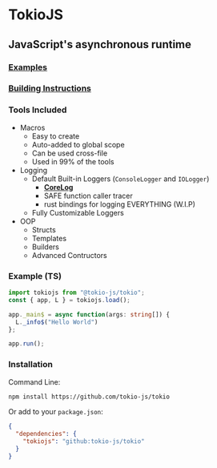 # TokioJS

## JavaScript's asynchronous runtime

### [Examples](./examples/)

### [Building Instructions](./doc/Building.md)

### Tools Included

* Macros
  * Easy to create
  * Auto-added to global scope
  * Can be used cross-file
  * Used in 99% of the tools
* Logging
  * Default Built-in Loggers (`ConsoleLogger` and `IOLogger`)
    * [**CoreLog**](./doc/CoreLog.md)
    * SAFE function caller tracer
    * rust bindings for logging EVERYTHING (W.I.P)
  * Fully Customizable Loggers
* OOP
  * Structs
  * Templates
  * Builders
  * Advanced Contructors

### Example (TS)

```ts
import tokiojs from "@tokio-js/tokio";
const { app, L } = tokiojs.load();

app._main$ = async function(args: string[]) {
  L._info$("Hello World")
};

app.run();
```

### Installation

Command Line:

```sh
npm install https://github.com/tokio-js/tokio
```

Or add to your `package.json`:

```json
{
  "dependencies": {
    "tokiojs": "github:tokio-js/tokio"
  }
}
```
